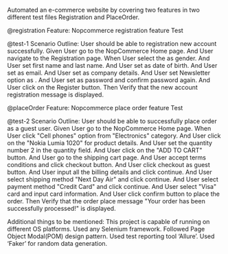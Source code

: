 Automated an e-commerce website by covering two features in two different test files Registration and PlaceOrder.

@registration
Feature: Nopcommerce registration feature Test

  @test-1
  Scenario Outline:
    User should be able to registration new account successfully.
    Given User go to the NopCommerce Home page.
    And User navigate to the Registration page.
    When User select the <type> as gender.
    And User set first name and last name.
    And User set <dob> as date of birth.
    And User set <dynamicEmail> as email.
    And User set <companyName> as company details.
    And User set Newsletter option as <status>.
    And User set <password> as password and confirm password again.
    And User click on the Register button.
    Then Verify that the new account registration message <msg> is displayed.


@placeOrder
Feature: Nopcommerce place order feature Test

  @test-2
  Scenario Outline:
    User should be able to successfully place order as a guest user.
    Given User go to the NopCommerce Home page.
    When User click "Cell phones" option from "Electronics" category.
    And User click on the "Nokia Lumia 1020" for product details.
    And User set the quantity number 2 in the quantity field.
    And User click on the "ADD TO CART" button.
    And User go to the shipping cart page.
    And User accept terms conditions and click checkout button.
    And User click checkout as guest button.
    And User input all the billing details and click continue.
    And User select shipping method "Next Day Air" and click continue.
    And User select payment method "Credit Card" and click continue.
    And User select "Visa" card and input card information.
    And User click confirm button to place the order.
    Then Verify that the order place message "Your order has been successfully processed!" is displayed.



Additional things to be mentioned:
  This project is capable of running on different OS platforms.
  Used any Selenium framework.
  Followed Page Object Modal(POM) design pattern.
  Used test reporting tool ‘Allure’.
  Used ‘Faker’ for random data generation.
